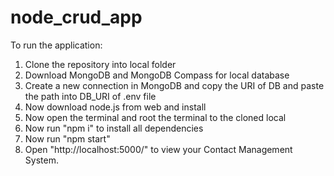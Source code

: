 # node_crud_app
 
To run the application:
1. Clone the repository into local folder
2. Download MongoDB and MongoDB Compass for local database
3. Create a new connection in MongoDB and copy the URI of DB and paste the path into DB_URI of .env file
4. Now download node.js from web and install
5. Now open the terminal and root the terminal to the cloned local
6. Now run "npm i" to install all dependencies
7. Now run "npm start"
8. Open "http://localhost:5000/" to view your Contact Management System.